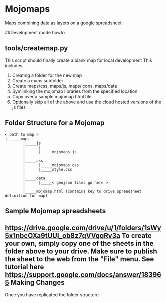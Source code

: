 # Mojomaps
Maps combining data as layers on a google spreadsheet

##Development mode howto

tools/createmap.py
------------------
This script should finally create a blank map for local development
This includes
1. Creating a folder for the new map
2. Create a maps subfolder 
3. Create maps/css, maps/js, maps/icons, maps/data
4. Symlinking the mojomap libraries from the specified location
5. Copy over a sample mojomap html file
6. Optionally skip all of the above and use the cloud hosted versions of the js files

Folder Structure for a Mojomap
------------------------------
 
```
< path to map >
|______maps
        |_____js
        |      |
        |      |_____mojomaps.js
        |
        |_____css
        |      |_____mojomaps.css
        |      |_____style.css
        |
        |_____data
        |      |_____< geojson files go here >
        |
        |_____mojomap.html (contains key to drive spreadsheet definition for map)
```

Sample Mojomap spreadsheets
---------------------------
https://drive.google.com/drive/u/1/folders/1sWy5x1nbcOXa9tUUI_ob8z7qVVqqRv3a
To create your own, simply copy one of the sheets in the folder above to your drive. Make sure to publish the sheet to the web from the "File" menu. 
See tutorial here https://support.google.com/docs/answer/183965
Making Changes
---------------------------
Once you have replicated the folder structure